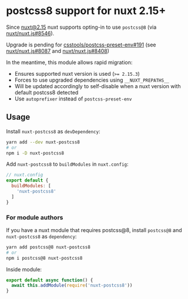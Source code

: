 # postcss8 support for nuxt 2.15+

Since [nuxt@2.15](https://github.com/nuxt/nuxt.js/releases/tag/v2.15.0) nuxt supports opting-in to use `postcss@8` (via [nuxt/nuxt.js#8546](https://github.com/nuxt/nuxt.js/pull/8546)).

Upgrade is pending for [csstools/postcss-preset-env#191](https://github.com/csstools/postcss-preset-env/issues/191) (see [nuxt/nuxt.js#8087](https://github.com/nuxt/nuxt.js/issues/8087) and [nuxt/nuxt.js#8408](https://github.com/nuxt/nuxt.js/pull/8408))

In the meantime, this module allows rapid migration:

- Ensures supported nuxt version is used (`>= 2.15.3`)
- Forces to use upgraded dependencies using `__NUXT_PREPATHS__`
- Will be updated accordingly to self-disable when a nuxt version with default postcss8 detected
- Use `autoprefixer` instead of `postcss-preset-env`

## Usage

Install `nuxt-postcss8` as `devDependency`:

```sh
yarn add --dev nuxt-postcss8
# or
npm i -D nuxt-postcss8
```

Add `nuxt-postcss8` to `buildModules` in `nuxt.config`:

```js
// nuxt.config
export default {
  buildModules: [
    'nuxt-postcss8'
  ]
}
```

### For module authors

If you have a nuxt module that requires postcss@8, install `postcss@8` and `nuxt-postcss8` as `dependency`:

```sh
yarn add postcss@8 nuxt-postcss8
# or
npm i postcss@8 nuxt-postcss8
```

Inside module:
```js
export default async function() {
  await this.addModule(require('nuxt-postcss8'))
}
```

